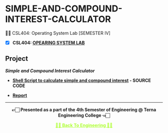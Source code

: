 # SIMPLE-AND-COMPOUND-INTEREST-CALCULATOR
 👍🏻 CSL404: Operating System Lab [SEMESTER IV]

 - [X] **CSL404: [OPEARING SYSTEM LAB](https://github.com/Amey-Thakur/OPERATING-SYSTEM-AND-OPERATING-SYSTEM-LAB)**

## Project 

 **_Simple and Compound Interest Calculator_**
  
   - **[Shell Script to calculate simple and compound interest](https://github.com/Amey-Thakur/SIMPLE-AND-COMPOUND-INTEREST-CALCULATOR/blob/main/Simple_%26_Compound_Interest_Calculator.sh) - SOURCE CODE**
 
   - **[Report](https://github.com/Amey-Thakur/OPERATING-SYSTEM-LAB/blob/main/Compound%20and%20Simple%20Interest%20Calculator%20Report.pdf)**

---

<p align="center"> <b> 👉🏻 Presented as a part of the 4th Semester of Engineering @ Terna Engineering College 👈🏻 <b> </p>
 
<p align="center"><a href='https://github.com/Amey-Thakur/ACHIEVEMENTS#engineering', style='color: greenyellow;'> ✌🏻 Back To Engineering ✌🏻</p>
